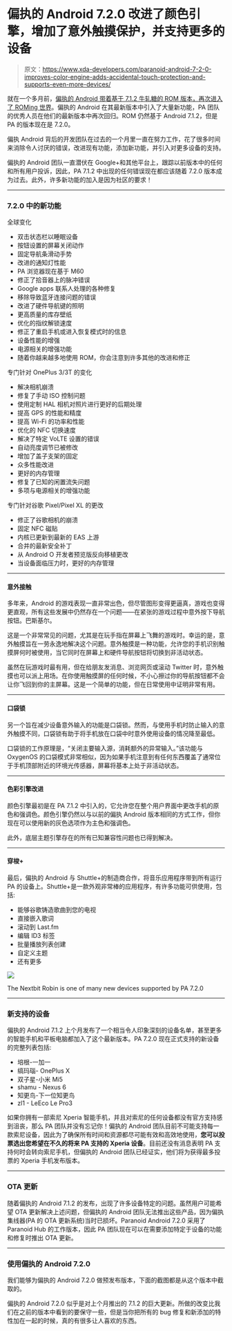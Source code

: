 # 偏执的 Android 7.2.0 改进了颜色引擎，增加了意外触摸保护，并支持更多的设备

> 原文：<https://www.xda-developers.com/paranoid-android-7-2-0-improves-color-engine-adds-accidental-touch-protection-and-supports-even-more-devices/>

就在一个多月前，[偏执的 Android 带着基于 7.1.2 牛轧糖的 ROM 版本，再次进入了 ROMing 世界](https://www.xda-developers.com/paranoid-android-returns-with-android-7-1-2-builds-pie-controls-color-engine-and-more/)。偏执的 Android 在其最新版本中引入了大量新功能，PA 团队的优秀人员在他们的最新版本中再次回归。ROM 仍然基于 Android 7.1.2，但是 PA 的版本现在是 7.2.0。

偏执 Android 背后的开发团队在过去的一个月里一直在努力工作，花了很多时间来消除令人讨厌的错误，改进现有功能，添加新功能，并引入对更多设备的支持。

偏执的 Android 团队一直潜伏在 Google+和其他平台上，跟踪以前版本中的任何和所有用户投诉，因此，PA 7.1.2 中出现的任何错误现在都应该随着 7.2.0 版本成为过去。此外，许多新功能的加入是因为社区的要求！

* * *

### 7.2.0 中的新功能

全球变化

*   双击状态栏以睡眠设备
*   按钮设置的屏幕关闭动作
*   固定导航条滑动手势
*   改进的通知灯性能
*   PA 浏览器现在基于 M60
*   修正了拾音器上的脉冲错误
*   Google apps 联系人处理的各种修复
*   移除导致蓝牙连接问题的错误
*   改进了硬件导航键的照明
*   更高质量的库存壁纸
*   优化的指纹解锁速度
*   修正了重启手机或进入恢复模式时的信息
*   设备性能的增强
*   电源相关的增强功能
*   随着你越来越多地使用 ROM，你会注意到许多其他的改进和修正

专门针对 OnePlus 3/3T 的变化

*   解决相机崩溃
*   修复了手动 ISO 控制问题
*   使用定制 HAL 相机对照片进行更好的后期处理
*   提高 GPS 的性能和精度
*   提高 Wi-Fi 的功率和性能
*   优化的 NFC 切换速度
*   解决了特定 VoLTE 设置的错误
*   自动亮度调节已被修改
*   增加了盖子支架的固定
*   众多性能改进
*   更好的内存管理
*   修复了已知的闲置流失问题
*   多项与电源相关的增强功能

专门针对谷歌 Pixel/Pixel XL 的更改

*   修正了谷歌相机的崩溃
*   固定 NFC 磁贴
*   内核已更新到最新的 EAS 上游
*   合并的最新安全补丁
*   从 Android O 开发者预览版反向移植更改
*   当设备面临压力时，更好的内存管理

* * *

#### 意外接触

多年来，Android 的游戏表现一直非常出色，但尽管图形变得更逼真，游戏也变得更直观，所有这些发展中仍然存在一个问题——在紧张的游戏过程中意外按下导航按钮。巴斯基尔。

这是一个非常常见的问题，尤其是在玩手指在屏幕上飞舞的游戏时。幸运的是，意外触摸旨在一劳永逸地解决这个问题。意外触摸是一种功能，允许您的手机识别触摸屏何时被使用，当它同时在屏幕上和硬件导航按钮将切换到非活动状态。

虽然在玩游戏时最有用，但在给朋友发消息、浏览网页或滚动 Twitter 时，意外触摸也可以派上用场。在你使用触摸屏的任何时候，不小心擦过你的导航按钮都不会让你飞回到你的主屏幕。这是一个简单的功能，但在日常使用中证明非常有用。

* * *

#### 口袋锁

另一个旨在减少设备意外输入的功能是口袋锁。然而，与使用手机时防止输入的意外触摸不同，口袋锁有助于将手机放在口袋中时意外使用设备的情况降至最低。

口袋锁的工作原理是，“关闭主要输入源，消耗额外的异常输入。”该功能与 OxygenOS 的口袋模式非常相似，因为如果手机注意到有任何东西覆盖了通常位于手机顶部附近的环境光传感器，屏幕将基本上处于非活动状态。

* * *

#### 色彩引擎改进

颜色引擎最初是在 PA 7.1.2 中引入的，它允许您在整个用户界面中更改手机的原色和强调色。颜色引擎仍然以与以前的偏执 Android 版本相同的方式工作，但你现在可以使用新的灰色选项作为主色和强调色。

此外，底层主题引擎存在的所有已知兼容性问题也已得到解决。

* * *

#### 穿梭+

最后，偏执的 Android 与 Shuttle+的制造商合作，将音乐应用程序带到所有运行 PA 的设备上。Shuttle+是一款外观非常棒的应用程序，有许多功能可供使用，包括:

*   能够谷歌铸造歌曲到您的电视
*   直接嵌入歌词
*   滚动到 Last.fm
*   编辑 ID3 标签
*   批量播放列表创建
*   自定义主题
*   还有更多

 <picture>![](img/534dae1859189ecb6a2a4eb3856ee879.png)</picture> 

The Nextbit Robin is one of many new devices supported by PA 7.2.0

* * *

### 新支持的设备

偏执的 Android 7.1.2 上个月发布了一个相当令人印象深刻的设备名单，甚至更多的智能手机和平板电脑都加入了这个最新版本。PA 7.2.0 现在正式支持的新设备的完整列表包括:

*   培根-一加一
*   缟玛瑙- OnePlus X
*   双子星-小米 Mi5
*   shamu - Nexus 6
*   知更鸟-下一位知更鸟
*   zl1 - LeEco Le Pro3

如果你拥有一部索尼 Xperia 智能手机，并且对索尼的任何设备都没有官方支持感到沮丧，那么 PA 团队并没有忘记你！偏执的 Android 团队目前不可能支持每一款索尼设备，因此为了确保所有时间和资源都尽可能有效和高效地使用，**您可以投票选出您希望在不久的将来 PA 支持的 Xperia 设备**。目前还没有消息表明 PA 支持何时会转向索尼手机，但偏执的 Android 团队已经证实，他们将为获得最多投票的 Xperia 手机发布版本。

* * *

### OTA 更新

随着偏执的 Android 7.1.2 的发布，出现了许多设备特定的问题。虽然用户可能希望 OTA 更新解决上述问题，但偏执的 Android 团队无法推出这些产品，因为偏执集线器(PA 的 OTA 更新系统)当时已损坏。Paranoid Android 7.2.0 采用了 Paranoid Hub 的工作版本，因此 PA 团队现在可以在需要添加特定于设备的功能和修复时推出 OTA 更新。

* * *

### 使用偏执的 Android 7.2.0

我们能够为偏执的 Android 7.2.0 做预发布版本，下面的截图都是从这个版本中截取的。

偏执的 Android 7.2.0 似乎是对上个月推出的 7.1.2 的巨大更新。所做的改变比我们在之前的版本中看到的要保守一些，但是当你把所有的 bug 修复和新添加的特性加在一起的时候，真的有很多让人喜欢的东西。